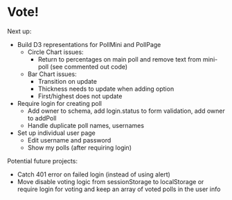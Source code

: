 # Vote!

Next up:

* Build D3 representations for PollMini and PollPage
	* Circle Chart issues:
		* Return to percentages on main poll and remove text from mini-poll (see commented out code)
	* Bar Chart issues:
		* Transition on update
		* Thickness needs to update when adding option
		* First/highest does not update
* Require login for creating poll
	* Add owner to schema, add login.status to form validation, add owner to addPoll
	* Handle duplicate poll names, usernames
* Set up individual user page
	* Edit username and password
	* Show my polls (after requiring login)

Potential future projects:

* Catch 401 error on failed login (instead of using alert)
* Move disable voting logic from sessionStorage to localStorage or require login for voting and keep an array of voted polls in the user info
